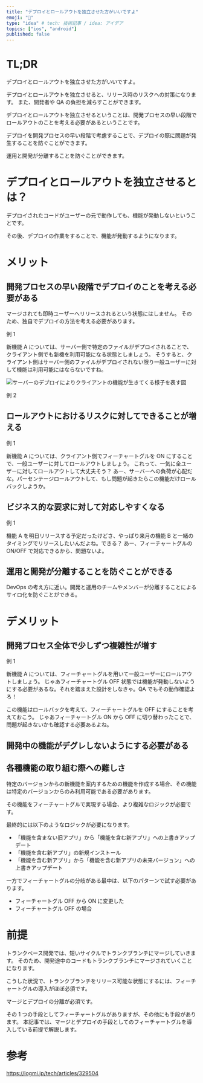 ```yaml
---
title: "デプロイとロールアウトを独立させた方がいいですよ"
emoji: "🛫"
type: "idea" # tech: 技術記事 / idea: アイデア
topics: ["ios", "android"]
published: false
---
```


# TL;DR

デプロイとロールアウトを独立させた方がいいですよ。

デプロイとロールアウトを独立させると、リリース時のリスクへの対策になります。
また、開発者や QA の負担を減らすことができます。

デプロイとロールアウトを独立させるということは、開発プロセスの早い段階でロールアウトのことを考える必要があるということです。

デプロイを開発プロセスの早い段階で考慮することで、デプロイの際に問題が発生することを防ぐことができます。

運用と開発が分離することを防ぐことができます。

# デプロイとロールアウトを独立させるとは？

デプロイされたコードがユーザーの元で動作しても、機能が発動しないということです。

その後、デプロイの作業をすることで、機能が発動するようになります。

# メリット

## 開発プロセスの早い段階でデプロイのことを考える必要がある

マージされても即時ユーザーへリリースされるという状態にはしません。
そのため、独自でデプロイの方法を考える必要があります。

例 1

新機能 A については、サーバー側で特定のファイルがデプロイされることで、クライアント側でも新機を利用可能になる状態としましょう。
そうすると、クライアント側はサーバー側のファイルがデプロイされない限り一般ユーザーに対して機能は利用可能にはならないですね。

![サーバーのデプロイによりクライアントの機能が生きてくる様子を表す図]()

例 2

## ロールアウトにおけるリスクに対してできることが増える

例 1

新機能 A については、クライアント側でフィーチャートグルを ON にすることで、一般ユーザーに対してロールアウトしましょう。
これって、一気に全ユーザーに対してロールアウトして大丈夫そう？
あー、サーバーへの負荷が心配だな。パーセンテージロールアウトして、もし問題が起きたらこの機能だけロールバックしようか。

## ビジネス的な要求に対して対応しやすくなる

例 1

機能 A を明日リリースする予定だったけどさ、やっぱり来月の機能 B と一緒のタイミングでリリースしたいんだよね。できる？
あー、フィーチャートグルの ON/OFF で対応できるから、問題ないよ。

## 運用と開発が分離することを防ぐことができる

DevOps の考え方に近い。開発と運用のチームやメンバーが分離することによるサイロ化を防ぐことができる。

# デメリット

## 開発プロセス全体で少しずつ複雑性が増す

例 1

新機能 A については、フィーチャートグルを用いて一般ユーザーにロールアウトしましょう。
じゃあフィーチャートグル OFF 状態では機能が発動しないようにする必要があるな。それを踏まえた設計をしなきゃ。QA でもその動作確認よろ！

この機能はロールバックを考えて、フィーチャートグルを OFF にすることを考えておこう。
じゃあフィーチャートグル ON から OFF に切り替わったことで、問題が起きないかも確認する必要あるよね。

## 開発中の機能がデグレしないようにする必要がある

## 各種機能の取り組む際への難しさ

特定のバージョンからの新機能を案内するための機能を作成する場合、その機能は特定のバージョンからのみ利用可能である必要があります。

その機能をフィーチャートグルで実現する場合、より複雑なロジックが必要です。

最終的には以下のようなロジックが必要になります。

- 「機能を含まない旧アプリ」から「機能を含む新アプリ」への上書きアップデート
- 「機能を含む新アプリ」の新規インストール
- 「機能を含む新アプリ」から「機能を含む新アプリの未来バージョン」への上書きアップデート

一方でフィーチャートグルの分岐がある最中は、以下のパターンで試す必要があります。

- フィーチャートグル OFF から ON に変更した
- フィーチャートグル OFF の場合

# 前提

トランクベース開発では、短いサイクルでトランクブランチにマージしていきます。
そのため、開発途中のコードもトランクブランチにマージされていくことになります。

こうした状況で、トランクブランチをリリース可能な状態にするには、フィーチャートグルの導入がほぼ必須です。

マージとデプロイの分離が必須です。

その 1 つの手段としてフィーチャートグルがありますが、その他にも手段があります。
本記事では、マージとデプロイの手段としてのフィーチャートグルを導入している前提で解説します。

# 参考

https://logmi.jp/tech/articles/329504
